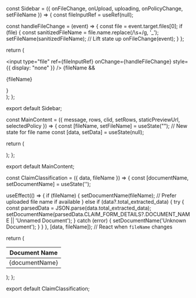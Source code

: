 const Sidebar = ({ onFileChange, onUpload, uploading, onPolicyChange, setFileName }) => {
  const fileInputRef = useRef(null);

  const handleFileChange = (event) => {
    const file = event.target.files[0];
    if (file) {
      const sanitizedFileName = file.name.replace(/\s+/g, '_');
      setFileName(sanitizedFileName); // Lift state up
      onFileChange(event);
    }
  };

  return (
    <div className={styles.sidebar}>
      <input
        type="file"
        ref={fileInputRef}
        onChange={handleFileChange}
        style={{ display: "none" }}
      />
      {fileName && <p>{fileName}</p>}
    </div>
  );
};

export default Sidebar;









const MainContent = ({ message, rows, clid, setRows, staticPreviewUrl, selectedPolicy }) => {
  const [fileName, setFileName] = useState(""); // New state for file name
  const [data, setData] = useState(null);

  return (
    <div className={styles.mainContentWrapper}>
      <Sidebar setFileName={setFileName} />
      <ClaimClassification data={data} fileName={fileName} />
    </div>
  );
};

export default MainContent;











const ClaimClassification = ({ data, fileName }) => {
  const [documentName, setDocumentName] = useState('');

  useEffect(() => {
    if (fileName) {
      setDocumentName(fileName); // Prefer uploaded file name if available
    } else if (data?.total_extracted_data) {
      try {
        const parsedData = JSON.parse(data.total_extracted_data);
        setDocumentName(parsedData.CLAIM_FORM_DETAILS?.DOCUMENT_NAME || 'Unnamed Document');
      } catch (error) {
        setDocumentName('Unknown Document');
      }
    }
  }, [data, fileName]); // React when `fileName` changes

  return (
    <table>
      <thead>
        <tr>
          <th>Document Name</th>
        </tr>
      </thead>
      <tbody>
        <tr>
          <td>{documentName}</td>
        </tr>
      </tbody>
    </table>
  );
};

export default ClaimClassification;
